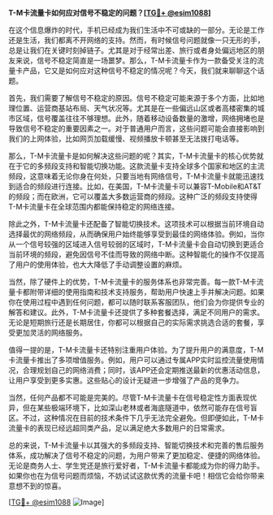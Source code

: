 **T-M卡流量卡如何应对信号不稳定的问题？[[TG💪+ @esim1088](https://t.me/s/esim1088)]**

在这个信息爆炸的时代，手机已经成为我们生活中不可或缺的一部分。无论是工作还是生活，我们都离不开网络的支持。然而，有时候信号问题就像一只无形的手，总是让我们在关键时刻掉链子。尤其是对于经常出差、旅行或者身处偏远地区的朋友来说，信号不稳定简直是一场噩梦。那么，T-M卡流量卡作为一款备受关注的流量卡产品，它又是如何应对这种信号不稳定的情况呢？今天，我们就来聊聊这个话题。

首先，我们需要了解信号不稳定的原因。信号不稳定可能来源于多个方面，比如地理位置、运营商基站布局、天气状况等。尤其是在一些偏远山区或者高楼密集的城市区域，信号覆盖往往不够理想。此外，随着移动设备数量的激增，网络拥堵也是导致信号不稳定的重要因素之一。对于普通用户而言，这些问题可能会直接影响到我们的上网体验，比如网页加载缓慢、视频播放卡顿甚至无法拨打电话等。

那么，T-M卡流量卡是如何解决这些问题的呢？其实，T-M卡流量卡的核心优势就在于它的多频段支持和智能切换功能。这款流量卡支持全球多个国家和地区的主流频段，这意味着无论你身在何处，只要当地有网络信号，T-M卡流量卡就能迅速找到适合的频段进行连接。比如，在美国，T-M卡流量卡可以兼容T-Mobile和AT&T的频段；而在欧洲，它可以覆盖大多数运营商的频段。这种广泛的频段支持使得T-M卡流量卡在全球范围内都能保持稳定的网络连接。

除此之外，T-M卡流量卡还配备了智能切换技术。这项技术可以根据当前环境自动选择最优的网络频段，从而确保用户始终能够享受到最佳的网络体验。例如，当你从一个信号较强的区域进入信号较弱的区域时，T-M卡流量卡会自动切换到更适合当前环境的频段，避免因信号不佳而导致的网络中断。这种智能化的操作不仅提高了用户的使用体验，也大大降低了手动调整设置的麻烦。

当然，除了硬件上的优势，T-M卡流量卡的服务体系也非常完善。每一款T-M卡流量卡都附带详细的使用指南和技术支持服务，帮助用户快速上手并解决问题。如果你在使用过程中遇到任何问题，都可以随时联系客服团队，他们会为你提供专业的解答和建议。此外，T-M卡流量卡还提供了多种套餐选择，满足不同用户的需求。无论是短期旅行还是长期居住，你都可以根据自己的实际需求挑选合适的套餐，享受更加灵活的网络服务。

值得一提的是，T-M卡流量卡还特别注重用户体验。为了提升用户的满意度，T-M卡流量卡推出了多项增值服务。例如，用户可以通过专属APP实时监控流量使用情况，合理规划自己的网络消费；同时，该APP还会定期推送最新的优惠活动信息，让用户享受到更多实惠。这些贴心的设计无疑进一步增强了产品的竞争力。

当然，任何产品都不可能是完美的。尽管T-M卡流量卡在信号稳定性方面表现优异，但在某些极端环境下，比如深山老林或者海底隧道中，依然可能存在信号盲区。不过，这种情况在目前的技术条件下几乎无法完全避免。但即便如此，T-M卡流量卡的表现已经远超同类产品，足以满足绝大多数用户的日常需求。

总的来说，T-M卡流量卡以其强大的多频段支持、智能切换技术和完善的售后服务体系，成功解决了信号不稳定的问题，为用户带来了更加稳定、便捷的网络体验。无论是商务人士、学生党还是旅行爱好者，T-M卡流量卡都能成为你的得力助手。如果你也在为信号问题而烦恼，不妨试试这款优秀的流量卡吧！相信它会给你带来意想不到的惊喜。

[[TG💪+ @esim1088](https://t.me/s/esim1088) ![Image](https://i.postimg.cc/4NQfJmqS/Snipaste-2025-05-13-00-14-12.png)]